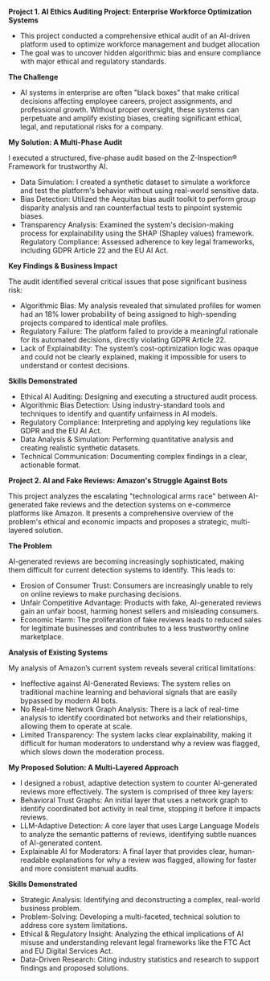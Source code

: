 **Project 1. AI Ethics Auditing Project: Enterprise Workforce Optimization Systems**

- This project conducted a comprehensive ethical audit of an AI-driven platform used to optimize workforce management and budget allocation
- The goal was to uncover hidden algorithmic bias and ensure compliance with major ethical and regulatory standards.
  
**The Challenge**
- AI systems in enterprise are often "black boxes" that make critical decisions affecting employee careers, project assignments, and professional growth. Without proper oversight, these systems can perpetuate and amplify existing biases, creating significant ethical, legal, and reputational risks for a company.

**My Solution: A Multi-Phase Audit**

I executed a structured, five-phase audit based on the Z-Inspection® Framework for trustworthy AI.
- Data Simulation: I created a synthetic dataset to simulate a workforce and test the platform's behavior without using real-world sensitive data.
- Bias Detection: Utilized the Aequitas bias audit toolkit to perform group disparity analysis and ran counterfactual tests to pinpoint systemic biases.
- Transparency Analysis: Examined the system's decision-making process for explainability using the SHAP (Shapley values) framework.
Regulatory Compliance: Assessed adherence to key legal frameworks, including GDPR Article 22 and the EU AI Act.

**Key Findings & Business Impact**

The audit identified several critical issues that pose significant business risk:
- Algorithmic Bias: My analysis revealed that simulated profiles for women had an 18% lower probability of being assigned to high-spending projects compared to identical male profiles.
- Regulatory Failure: The platform failed to provide a meaningful rationale for its automated decisions, directly violating GDPR Article 22.
- Lack of Explainability: The system’s cost-optimization logic was opaque and could not be clearly explained, making it impossible for users to understand or contest decisions.

**Skills Demonstrated**

- Ethical AI Auditing: Designing and executing a structured audit process.
- Algorithmic Bias Detection: Using industry-standard tools and techniques to identify and quantify unfairness in AI models.
- Regulatory Compliance: Interpreting and applying key regulations like GDPR and the EU AI Act.
- Data Analysis & Simulation: Performing quantitative analysis and creating realistic synthetic datasets.
- Technical Communication: Documenting complex findings in a clear, actionable format.

**Project 2. AI and Fake Reviews: Amazon's Struggle Against Bots**

This project analyzes the escalating "technological arms race" between AI-generated fake reviews and the detection systems on e-commerce platforms like Amazon. It presents a comprehensive overview of the problem's ethical and economic impacts and proposes a strategic, multi-layered solution.

**The Problem**

AI-generated reviews are becoming increasingly sophisticated, making them difficult for current detection systems to identify. This leads to:

- Erosion of Consumer Trust: Consumers are increasingly unable to rely on online reviews to make purchasing decisions.
- Unfair Competitive Advantage: Products with fake, AI-generated reviews gain an unfair boost, harming honest sellers and misleading consumers.
- Economic Harm: The proliferation of fake reviews leads to reduced sales for legitimate businesses and contributes to a less trustworthy online marketplace.

**Analysis of Existing Systems**

My analysis of Amazon’s current system reveals several critical limitations:
- Ineffective against AI-Generated Reviews: The system relies on traditional machine learning and behavioral signals that are easily bypassed by modern AI bots.
- No Real-time Network Graph Analysis: There is a lack of real-time analysis to identify coordinated bot networks and their relationships, allowing them to operate at scale.
- Limited Transparency: The system lacks clear explainability, making it difficult for human moderators to understand why a review was flagged, which slows down the moderation process.

**My Proposed Solution: A Multi-Layered Approach**

- I designed a robust, adaptive detection system to counter AI-generated reviews more effectively. The system is comprised of three key layers:
- Behavioral Trust Graphs: An initial layer that uses a network graph to identify coordinated bot activity in real time, stopping it before it impacts reviews.
- LLM-Adaptive Detection: A core layer that uses Large Language Models to analyze the semantic patterns of reviews, identifying subtle nuances of AI-generated content.
- Explainable AI for Moderators: A final layer that provides clear, human-readable explanations for why a review was flagged, allowing for faster and more consistent manual audits.

**Skills Demonstrated**
- Strategic Analysis: Identifying and deconstructing a complex, real-world business problem.
- Problem-Solving: Developing a multi-faceted, technical solution to address core system limitations.
- Ethical & Regulatory Insight: Analyzing the ethical implications of AI misuse and understanding relevant legal frameworks like the FTC Act and EU Digital Services Act.
- Data-Driven Research: Citing industry statistics and research to support findings and proposed solutions.
